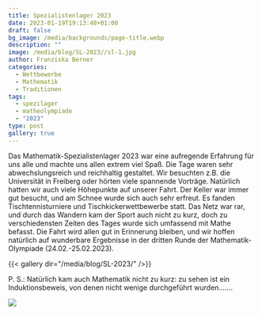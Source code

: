 ```yaml
---
title: Spezialistenlager 2023
date: 2023-01-19T19:13:48+01:00
draft: false
bg_image: /media/backgrounds/page-title.webp
description: ""
image: /media/blog/SL-2023//sl-1.jpg
author: Franziska Berner
categories:
  - Wettbewerbe
  - Mathematik
  - Traditionen
tags:
  - spezilager
  - matheolympiade
  - "2023"
type: post
gallery: true
---
```

Das Mathematik-Spezialistenlager 2023 war eine aufregende Erfahrung für uns alle und machte uns allen extrem viel Spaß. Die Tage waren sehr abwechslungsreich und reichhaltig gestaltet. Wir besuchten z.B. die Universität in Freiberg oder hörten viele spannende Vorträge. Natürlich hatten wir auch viele Höhepunkte auf unserer Fahrt. Der Keller war immer gut besucht, und am Schnee wurde sich auch sehr erfreut. Es fanden Tischtennisturniere und Tischkickerwettbewerbe statt. Das Netz war rar, und durch das Wandern kam der Sport auch nicht zu kurz, doch zu verschiedensten Zeiten des Tages wurde sich umfassend mit Mathe befasst. Die Fahrt wird allen gut in Erinnerung bleiben, und wir hoffen natürlich auf wunderbare Ergebnisse in der dritten Runde der Mathematik-Olympiade (24.02.-25.02.2023).

{{< gallery dir="/media/blog/SL-2023/" />}}

P. S.: Natürlich kam auch Mathematik nicht zu kurz: zu sehen ist ein Induktionsbeweis, von denen nicht wenige durchgeführt wurden…….

![](/media/blog/lagrida_latex_editor.png)
